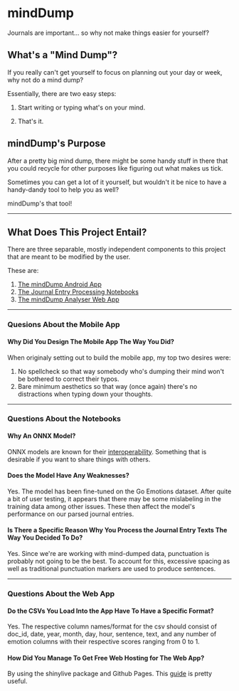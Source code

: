 # mindDump

Journals are important... so why not make things easier for yourself?

## What's a "Mind Dump"?

If you really can't get yourself to focus on planning out your day or week, 
why not do a mind dump?

Essentially, there are two easy steps:

1. Start writing or typing what's on your mind.

2. That's it.

## mindDump's Purpose

After a pretty big mind dump, there might be some handy stuff in there that you could
recycle for other purposes like figuring out what makes us tick.

Sometimes you can get a lot of it yourself, but wouldn't it be nice to have
a handy-dandy tool to help you as well?

mindDump's that tool!

---

## What Does This Project Entail?

There are three separable, mostly independent components to this project that are meant to be modified by the user.

These are:

1. [The mindDump Android App](android_app)
2. [The Journal Entry Processing Notebooks](model_notebook)
3. [The mindDump Analyser Web App](web_app)

---

### Quesions About the Mobile App

#### Why Did You Design The Mobile App The Way You Did?

When originaly setting out to build the mobile app, my top two desires were:

1. No spellcheck so that way somebody who's dumping their mind won't be bothered to correct their typos.
2. Bare minimum aesthetics so that way (once again) there's no distractions when typing down your thoughts.

---

### Questions About the Notebooks

#### Why An ONNX Model?

ONNX models are known for their [interoperability](https://onnx.ai/index.html). Something that is desirable if you want to share things with others.

#### Does the Model Have Any Weaknesses?

Yes. The model has been fine-tuned on the Go Emotions dataset. After quite a bit of user testing, it appears that there may be some mislabeling in the training data among other issues. These then affect the model's performance on our parsed journal entries.

#### Is There a Specific Reason Why You Process the Journal Entry Texts The Way You Decided To Do?

Yes. Since we're are working with mind-dumped data, punctuation is probably not going to be the best. To account for this, excessive spacing as well as traditional punctuation markers are used to produce sentences.

---

### Questions About the Web App

#### Do the CSVs You Load Into the App Have To Have a Specific Format?

Yes. The respective column names/format for the csv should consist of doc_id, date, year, month, day, hour, sentence, text, and any number of emotion columns with their respective scores ranging from 0 to 1.

#### How Did You Manage To Get Free Web Hosting for The Web App?

By using the shinylive package and Github Pages. This [guide](https://github.com/RamiKrispin/shinylive-r) is pretty useful.
